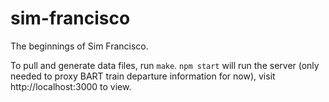 sim-francisco
=============

The beginnings of Sim Francisco.

To pull and generate data files, run `make`. `npm start` will run the server (only needed to proxy BART train departure information for now), visit http://localhost:3000 to view.
